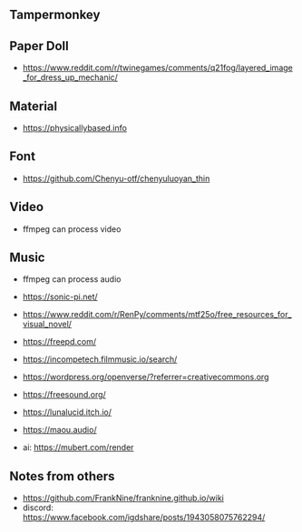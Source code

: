 ## Tampermonkey

## Paper Doll

- https://www.reddit.com/r/twinegames/comments/q21fog/layered_image_for_dress_up_mechanic/

## Material

- https://physicallybased.info

## Font

- https://github.com/Chenyu-otf/chenyuluoyan_thin

## Video

- ffmpeg can process video

## Music

- ffmpeg can process audio

- https://sonic-pi.net/

- https://www.reddit.com/r/RenPy/comments/mtf25o/free_resources_for_visual_novel/
- https://freepd.com/
- https://incompetech.filmmusic.io/search/
- https://wordpress.org/openverse/?referrer=creativecommons.org
- https://freesound.org/
- https://lunalucid.itch.io/
- https://maou.audio/
- ai: https://mubert.com/render

## Notes from others

- https://github.com/FrankNine/franknine.github.io/wiki
- discord: https://www.facebook.com/igdshare/posts/1943058075762294/
